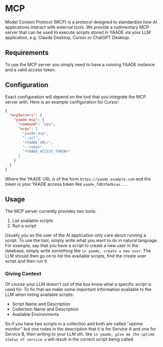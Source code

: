 # MCP

Model Context Protocol (MCP) is a protocol designed to standardize how AI applications interact with external tools. We provide a rudimentary MCP server that can be used to execute scripts stored in YAADE via your LLM application, e.g. Claude Desktop, Cursor or ChatGPT Desktop.

## Requirements

To use the MCP server you simply need to have a running YAADE instance and a valid access token.

## Configuration

Exact configuration will depend on the tool that you integrate the MCP server with. Here is an example configuration for Cursor:

```json
{
  "mcpServers": {
    "yaade-mcp": {
      "command": "npx",
      "args": [
        "yaade-mcp",
        "--url",
        "<YAADE_URL>",
        "--token",
        "<YAADE_ACCESS_TOKEN>"
      ]
    }
  }
}
```

Where the YAADE URL is of the form `https://yaade.example.com` and the token is your YAADE access token like `yaade_fd03fmdksax...`.

## Usage

The MCP server currently provides two tools:

1. List available scripts
2. Run a script

Usually you as the user of the AI application only care about running a script. To use the tool, simply write what you want to do in natural language. For example, say that you have a script to create a new user in the database, simply write something like `in yaade, create a new user`. The LLM should then go on to list the available scripts, find the create user script and then run it.

### Giving Context

Of course your LLM doesn't out of the box know what a specific script is used for. To fix that we make some important information available to the LLM when listing available scripts:

- Script Name and Description
- Collection Name and Description
- Available Environments

So if you have two scripts in a collection and both are called "uptime monitor" but one notes in the description that it is for Service A and one for Service B, then writing to your LLM sth. like `in yaade, give me the uptime status of service a` will result in the correct script being called.
